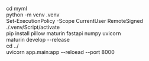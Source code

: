 cd myml <br>
python -m venv .venv <br>
Set-ExecutionPolicy -Scope CurrentUser RemoteSigned    <br>
./.venv/Script/activate <br>
pip install pillow maturin fastapi numpy uvicorn <br>
maturin develop --release <br>
cd ../ <br>
uvicorn app.main:app --reloead --port 8000  <br>

